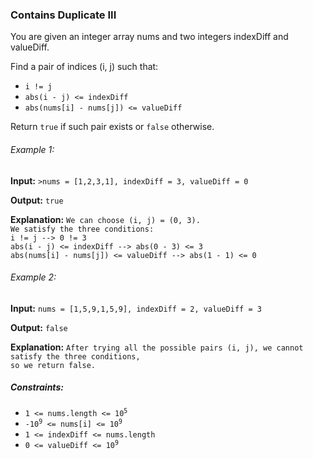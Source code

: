 <h3>Contains Duplicate III</h3>

<p>You are given an integer array nums and two integers indexDiff and valueDiff.</p>
<p>Find a pair of indices (i, j) such that:</p>
<ul>
    <li><code>i != j</code></li>
    <li><code>abs(i - j) <= indexDiff</code></li>
    <li><code>abs(nums[i] - nums[j]) <= valueDiff</code></li>
</ul>
<p>Return <code>true</code> if such pair exists or <code>false</code> otherwise.</p>

<h6>Example 1:</h6>
<p><b>Input:</b> <code>>nums = [1,2,3,1], indexDiff = 3, valueDiff = 0</code></p>
<p><b>Output:</b> <code>true</code></p>
<p><b>Explanation:</b> <code>We can choose (i, j) = (0, 3).
We satisfy the three conditions:
i != j --> 0 != 3
abs(i - j) <= indexDiff --> abs(0 - 3) <= 3
abs(nums[i] - nums[j]) <= valueDiff --> abs(1 - 1) <= 0</code></p>

<h6>Example 2:</h6>
<p><b>Input:</b> <code>nums = [1,5,9,1,5,9], indexDiff = 2, valueDiff = 3</code></p>
<p><b>Output:</b> <code>false</code></p>
<p><b>Explanation:</b> <code>After trying all the possible pairs (i, j), we cannot satisfy the three conditions, 
so we return false.</code></p>

<h5>Constraints:</h5>
<ul>
    <li><code>1 <= nums.length <= 10<sup>5</sup></code></li>
    <li><code>-10<sup>9</sup> <= nums[i] <= 10<sup>9</sup></code></li>
    <li><code>1 <= indexDiff <= nums.length</code></li>
    <li><code>0 <= valueDiff <= 10<sup>9</sup></code></li>
</ul>
